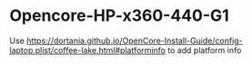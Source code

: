 # Opencore-HP-x360-440-G1
Use https://dortania.github.io/OpenCore-Install-Guide/config-laptop.plist/coffee-lake.html#platforminfo to add platform info
